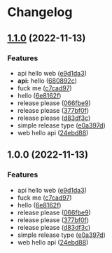 # Changelog

## [1.1.0](https://github.com/ddzero2c/release-please-poc/compare/v1.0.0...v1.1.0) (2022-11-13)


### Features

* api hello web ([e9d1da3](https://github.com/ddzero2c/release-please-poc/commit/e9d1da3091766a2251f3d88cfc716a460dd07a82))
* **api:** hello ([680892c](https://github.com/ddzero2c/release-please-poc/commit/680892cad3b6c1ac3f2aaa34b6c593a287dbc25e))
* fuck me ([c7cad97](https://github.com/ddzero2c/release-please-poc/commit/c7cad9712fccd4d81f69fb6edaca8346b1252fe5))
* hello ([6e8162f](https://github.com/ddzero2c/release-please-poc/commit/6e8162fe4038aab0c17f4e1d81ba662e4920a1ce))
* release please ([066fbe9](https://github.com/ddzero2c/release-please-poc/commit/066fbe991f945944f21271e44ebec187755b703d))
* release please ([377bf0f](https://github.com/ddzero2c/release-please-poc/commit/377bf0fefa5f16f6de8dbfdeee8b241f29644a59))
* release please ([d83df3c](https://github.com/ddzero2c/release-please-poc/commit/d83df3c258de9b10a84a43f0f75afe723b05894a))
* simple release type ([e0a397d](https://github.com/ddzero2c/release-please-poc/commit/e0a397d4156bd003628f3b206fc000ad58d514ae))
* web hello api ([24ebd88](https://github.com/ddzero2c/release-please-poc/commit/24ebd884d7b92c2891dbdf0254b2c5374a12c322))

## 1.0.0 (2022-11-13)


### Features

* api hello web ([e9d1da3](https://github.com/ddzero2c/release-please-poc/commit/e9d1da3091766a2251f3d88cfc716a460dd07a82))
* fuck me ([c7cad97](https://github.com/ddzero2c/release-please-poc/commit/c7cad9712fccd4d81f69fb6edaca8346b1252fe5))
* hello ([6e8162f](https://github.com/ddzero2c/release-please-poc/commit/6e8162fe4038aab0c17f4e1d81ba662e4920a1ce))
* release please ([066fbe9](https://github.com/ddzero2c/release-please-poc/commit/066fbe991f945944f21271e44ebec187755b703d))
* release please ([377bf0f](https://github.com/ddzero2c/release-please-poc/commit/377bf0fefa5f16f6de8dbfdeee8b241f29644a59))
* release please ([d83df3c](https://github.com/ddzero2c/release-please-poc/commit/d83df3c258de9b10a84a43f0f75afe723b05894a))
* simple release type ([e0a397d](https://github.com/ddzero2c/release-please-poc/commit/e0a397d4156bd003628f3b206fc000ad58d514ae))
* web hello api ([24ebd88](https://github.com/ddzero2c/release-please-poc/commit/24ebd884d7b92c2891dbdf0254b2c5374a12c322))
